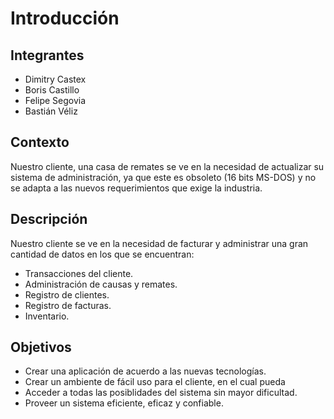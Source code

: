 # Introducción #

## Integrantes ##
  * Dimitry Castex
  * Boris Castillo
  * Felipe Segovia
  * Bastián Véliz

## Contexto ##

Nuestro cliente, una casa de remates se ve en la necesidad de actualizar su sistema de administración, ya que este es obsoleto (16 bits MS-DOS) y no se adapta a las nuevos requerimientos que exige la industria.

## Descripción ##

Nuestro cliente se ve en la necesidad de facturar y administrar una gran cantidad de datos en los que se encuentran:
  * Transacciones del cliente.
  * Administración de causas y remates.
  * Registro de clientes.
  * Registro de facturas.
  * Inventario.


## Objetivos ##
  * Crear una aplicación de acuerdo a las nuevas tecnologías.
  * Crear un ambiente de fácil uso para el cliente, en el cual pueda
  * Acceder a todas las posiblidades del sistema sin mayor dificultad.
  * Proveer un sistema eficiente, eficaz y confiable.